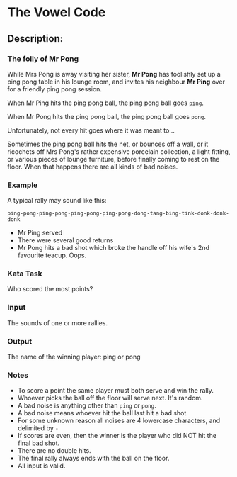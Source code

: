 # The Vowel Code

## Description:

### The folly of Mr Pong

While Mrs Pong is away visiting her sister, **Mr Pong** has foolishly set up a ping pong table in his lounge room, and invites his neighbour **Mr Ping** over for a friendly ping pong session.

When Mr Ping hits the ping pong ball, the ping pong ball goes `ping`.

When Mr Pong hits the ping pong ball, the ping pong ball goes `pong`.

Unfortunately, not every hit goes where it was meant to...

Sometimes the ping pong ball hits the net, or bounces off a wall, or it ricochets off Mrs Pong's rather expensive porcelain collection, a light fitting, or various pieces of lounge furniture, before finally coming to rest on the floor. When that happens there are all kinds of bad noises.

### Example
A typical rally may sound like this:

`ping-pong-ping-pong-ping-pong-ping-pong-dong-tang-bing-tink-donk-donk-donk`

- Mr Ping served
- There were several good returns
- Mr Pong hits a bad shot which broke the handle off his wife's 2nd favourite teacup. Oops.

### Kata Task
Who scored the most points?

### Input
The sounds of one or more rallies.

### Output
The name of the winning player: ping or pong

### Notes
- To score a point the same player must both serve and win the rally.
- Whoever picks the ball off the floor will serve next. It's random.
- A bad noise is anything other than `ping` or `pong`.
- A bad noise means whoever hit the ball last hit a bad shot.
- For some unknown reason all noises are 4 lowercase characters, and delimited by `-`
- If scores are even, then the winner is the player who did NOT hit the final bad shot.
- There are no double hits.
- The final rally always ends with the ball on the floor.
- All input is valid.
